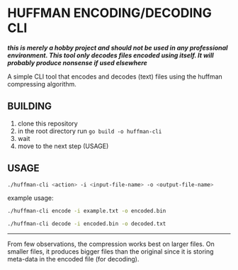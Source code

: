 # HUFFMAN ENCODING/DECODING CLI

***this is merely a hobby project and should not be used in any professional environment. This tool only decodes files encoded using itself. It will probably produce nonsense if used elsewhere***   

A simple CLI tool that encodes and decodes (text) files using the huffman compressing algorithm.


## BUILDING
1. clone this repository
2. in the root directory run `go build -o huffman-cli`
3. wait
4. move to the next step (USAGE)


## USAGE

```bash
./huffman-cli <action> -i <input-file-name> -o <output-file-name>
```
example usage:  
```bash
./huffman-cli encode -i example.txt -o encoded.bin
```

```bash
./huffman-cli decode -i encoded.bin -o decoded.txt
```

---
From few observations, the compression works best on larger files. On smaller files, it produces bigger files than the original since it is storing meta-data in the encoded file (for decoding).
